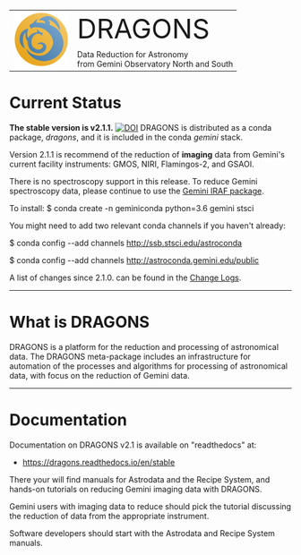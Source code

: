 

<table border="0">
<tr>
  <td rowspan="2"><img src="./graphics/DRAGONS-Iconblue.png" width="100" height="100"></td>
  <td><font size="18">DRAGONS</font></td>
</tr>
<tr>
  <td>Data Reduction for Astronomy <br>from Gemini Observatory North and South</font></td>
</tr>
</table>

# Current Status
**The stable version is v2.1.1.**  [![DOI](https://zenodo.org/badge/DOI/10.5281/zenodo.4025480.svg)](https://doi.org/10.5281/zenodo.4025480) DRAGONS is distributed as a conda package, *dragons*, and it is 
included in the conda *gemini* stack.

Version 2.1.1 is recommend of the reduction of **imaging** data from Gemini's
current facility instruments: GMOS, NIRI, Flamingos-2, and GSAOI.

There is no spectroscopy support in this release.  To reduce Gemini spectroscopy
data, please continue to use the [Gemini IRAF package](https://www.gemini.edu/sciops/data-and-results/processing-software).

To install:
$ conda create -n geminiconda python=3.6 gemini stsci

You might need to add two relevant conda channels if you haven't already:

$ conda config --add channels http://ssb.stsci.edu/astroconda

$ conda config --add channels http://astroconda.gemini.edu/public


A list of changes since 2.1.0. can be found in the [Change Logs](https://dragons.readthedocs.io/en/v2.1.1/changes.html).

---
# What is DRAGONS
DRAGONS is a platform for the reduction and processing of astronomical data.
The DRAGONS meta-package includes an infrastructure for automation of the
processes and algorithms for processing of astronomical data, with focus on the 
reduction of Gemini data.


---

# Documentation
Documentation on DRAGONS v2.1 is available on "readthedocs" at:

* https://dragons.readthedocs.io/en/stable

There your will find manuals for Astrodata and the Recipe System, and hands-on
tutorials on reducing Gemini imaging data with DRAGONS.

Gemini users with imaging data to reduce should pick the tutorial discussing
the reduction of data from the appropriate instrument.  

Software developers should start with the Astrodata and Recipe System
manuals.


